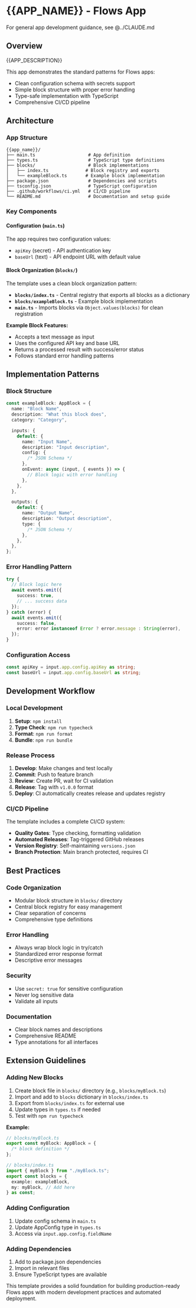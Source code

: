 # {{APP_NAME}} - Flows App

For general app development guidance, see @../CLAUDE.md

## Overview

{{APP_DESCRIPTION}}

This app demonstrates the standard patterns for Flows apps:

- Clean configuration schema with secrets support
- Simple block structure with proper error handling
- Type-safe implementation with TypeScript
- Comprehensive CI/CD pipeline

## Architecture

### App Structure

```text
{{app_name}}/
├── main.ts                    # App definition
├── types.ts                   # TypeScript type definitions
├── blocks/                    # Block implementations
│   ├── index.ts              # Block registry and exports
│   └── exampleBlock.ts       # Example block implementation
├── package.json               # Dependencies and scripts
├── tsconfig.json              # TypeScript configuration
├── .github/workflows/ci.yml   # CI/CD pipeline
└── README.md                  # Documentation and setup guide
```

### Key Components

#### Configuration (`main.ts`)

The app requires two configuration values:

- `apiKey` (secret) - API authentication key
- `baseUrl` (text) - API endpoint URL with default value

#### Block Organization (`blocks/`)

The template uses a clean block organization pattern:

- **`blocks/index.ts`** - Central registry that exports all blocks as a dictionary
- **`blocks/exampleBlock.ts`** - Example block implementation
- **`main.ts`** - Imports blocks via `Object.values(blocks)` for clean registration

**Example Block Features:**

- Accepts a text message as input
- Uses the configured API key and base URL
- Returns a processed result with success/error status
- Follows standard error handling patterns

## Implementation Patterns

### Block Structure

```typescript
const exampleBlock: AppBlock = {
  name: "Block Name",
  description: "What this block does",
  category: "Category",

  inputs: {
    default: {
      name: "Input Name",
      description: "Input description",
      config: {
        /* JSON Schema */
      },
      onEvent: async (input, { events }) => {
        // Block logic with error handling
      },
    },
  },

  outputs: {
    default: {
      name: "Output Name",
      description: "Output description",
      type: {
        /* JSON Schema */
      },
    },
  },
};
```

### Error Handling Pattern

```typescript
try {
  // Block logic here
  await events.emit({
    success: true,
    // ... success data
  });
} catch (error) {
  await events.emit({
    success: false,
    error: error instanceof Error ? error.message : String(error),
  });
}
```

### Configuration Access

```typescript
const apiKey = input.app.config.apiKey as string;
const baseUrl = input.app.config.baseUrl as string;
```

## Development Workflow

### Local Development

1. **Setup**: `npm install`
2. **Type Check**: `npm run typecheck`
3. **Format**: `npm run format`
4. **Bundle**: `npm run bundle`

### Release Process

1. **Develop**: Make changes and test locally
2. **Commit**: Push to feature branch
3. **Review**: Create PR, wait for CI validation
4. **Release**: Tag with `v1.0.0` format
5. **Deploy**: CI automatically creates release and updates registry

### CI/CD Pipeline

The template includes a complete CI/CD system:

- **Quality Gates**: Type checking, formatting validation
- **Automated Releases**: Tag-triggered GitHub releases
- **Version Registry**: Self-maintaining `versions.json`
- **Branch Protection**: Main branch protected, requires CI

## Best Practices

### Code Organization

- Modular block structure in `blocks/` directory
- Central block registry for easy management
- Clear separation of concerns
- Comprehensive type definitions

### Error Handling

- Always wrap block logic in try/catch
- Standardized error response format
- Descriptive error messages

### Security

- Use `secret: true` for sensitive configuration
- Never log sensitive data
- Validate all inputs

### Documentation

- Clear block names and descriptions
- Comprehensive README
- Type annotations for all interfaces

## Extension Guidelines

### Adding New Blocks

1. Create block file in `blocks/` directory (e.g., `blocks/myBlock.ts`)
2. Import and add to `blocks` dictionary in `blocks/index.ts`
3. Export from `blocks/index.ts` for external use
4. Update types in `types.ts` if needed
5. Test with `npm run typecheck`

**Example:**

```typescript
// blocks/myBlock.ts
export const myBlock: AppBlock = {
  /* block definition */
};

// blocks/index.ts
import { myBlock } from "./myBlock.ts";
export const blocks = {
  example: exampleBlock,
  my: myBlock, // Add here
} as const;
```

### Adding Configuration

1. Update config schema in `main.ts`
2. Update AppConfig type in `types.ts`
3. Access via `input.app.config.fieldName`

### Adding Dependencies

1. Add to package.json dependencies
2. Import in relevant files
3. Ensure TypeScript types are available

This template provides a solid foundation for building production-ready Flows apps with modern development practices and automated deployment.
